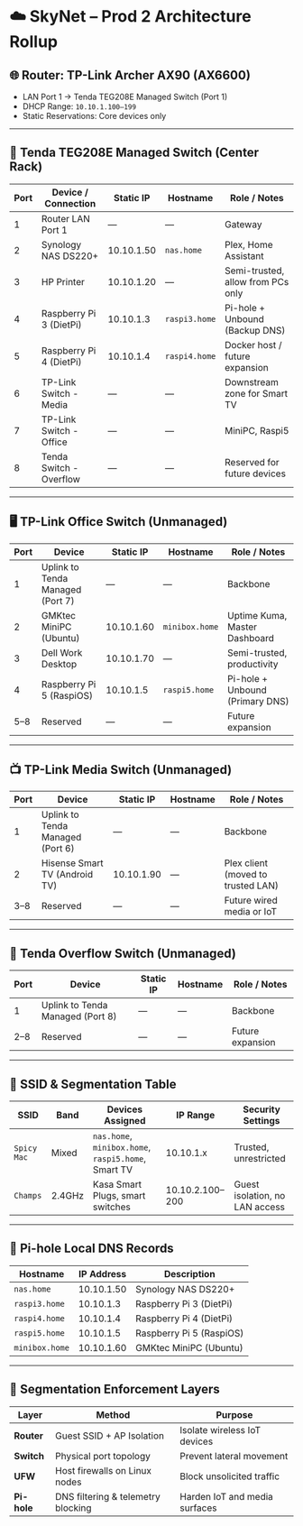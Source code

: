 # ☁️ SkyNet – Prod 2 Architecture Rollup


## 🌐 Router: TP-Link Archer AX90 (AX6600)
- LAN Port 1 → Tenda TEG208E Managed Switch (Port 1)
- DHCP Range: `10.10.1.100–199`
- Static Reservations: Core devices only

---

## 🧠 Tenda TEG208E Managed Switch (Center Rack)

| Port | Device / Connection                             | Static IP     | Hostname         | Role / Notes                        |
|------|--------------------------------------------------|---------------|------------------|-------------------------------------|
| 1    | Router LAN Port 1                                | —             | —                | Gateway                             |
| 2    | Synology NAS DS220+                              | 10.10.1.50    | `nas.home`       | Plex, Home Assistant                |
| 3    | HP Printer                                        | 10.10.1.20    | —                | Semi-trusted, allow from PCs only   |
| 4    | Raspberry Pi 3 (DietPi)                           | 10.10.1.3     | `raspi3.home`    | Pi-hole + Unbound (Backup DNS)      |
| 5    | Raspberry Pi 4 (DietPi)                           | 10.10.1.4     | `raspi4.home`    | Docker host / future expansion      |
| 6    | TP-Link Switch - Media                 | —             | —                | Downstream zone for Smart TV        |
| 7    | TP-Link Switch - Office                | —             | —                | MiniPC, Raspi5                      |
| 8    | Tenda Switch - Overflow                | —             | —                | Reserved for future devices         |

---

## 🖥️ TP-Link Office Switch (Unmanaged)

| Port | Device                          | Static IP     | Hostname         | Role / Notes                        |
|------|----------------------------------|---------------|------------------|-------------------------------------|
| 1    | Uplink to Tenda Managed (Port 7)| —             | —                | Backbone                            |
| 2    | GMKtec MiniPC (Ubuntu)          | 10.10.1.60    | `minibox.home`   | Uptime Kuma, Master Dashboard       |
| 3    | Dell Work Desktop               | 10.10.1.70    | —                | Semi-trusted, productivity          |
| 4    | Raspberry Pi 5 (RaspiOS)        | 10.10.1.5     | `raspi5.home`    | Pi-hole + Unbound (Primary DNS)     |
| 5–8  | Reserved                        | —             | —                | Future expansion                    |

---

## 📺 TP-Link Media Switch (Unmanaged)

| Port | Device                          | Static IP     | Hostname         | Role / Notes                        |
|------|----------------------------------|---------------|------------------|-------------------------------------|
| 1    | Uplink to Tenda Managed (Port 6)| —             | —                | Backbone                            |
| 2    | Hisense Smart TV (Android TV)   | 10.10.1.90    | —                | Plex client (moved to trusted LAN)  |
| 3–8  | Reserved                        | —             | —                | Future wired media or IoT           |

---

## 🔌 Tenda Overflow Switch (Unmanaged)

| Port | Device                          | Static IP     | Hostname         | Role / Notes                        |
|------|----------------------------------|---------------|------------------|-------------------------------------|
| 1    | Uplink to Tenda Managed (Port 8)| —             | —                | Backbone                            |
| 2–8  | Reserved                        | —             | —                | Future expansion                    |

---

## 📶 SSID & Segmentation Table

| SSID         | Band     | Devices Assigned                                | IP Range           | Security Settings               |
|--------------|----------|-------------------------------------------------|--------------------|---------------------------------|
| `Spicy Mac`  | Mixed    | `nas.home`, `minibox.home`, `raspi5.home`, Smart TV | 10.10.1.x           | Trusted, unrestricted           |
| `Champs`     | 2.4GHz   | Kasa Smart Plugs, smart switches                | 10.10.2.100–200     | Guest isolation, no LAN access |

---

## 🧭 Pi-hole Local DNS Records

| Hostname         | IP Address    | Description                          |
|------------------|---------------|--------------------------------------|
| `nas.home`       | 10.10.1.50    | Synology NAS DS220+                  |
| `raspi3.home`    | 10.10.1.3     | Raspberry Pi 3 (DietPi)              |
| `raspi4.home`    | 10.10.1.4     | Raspberry Pi 4 (DietPi)              |
| `raspi5.home`    | 10.10.1.5     | Raspberry Pi 5 (RaspiOS)             |
| `minibox.home`   | 10.10.1.60    | GMKtec MiniPC (Ubuntu)               |

---

## 🔐 Segmentation Enforcement Layers

| Layer         | Method                                | Purpose                          |
|---------------|----------------------------------------|----------------------------------|
| **Router**    | Guest SSID + AP Isolation              | Isolate wireless IoT devices     |
| **Switch**    | Physical port topology                 | Prevent lateral movement         |
| **UFW**       | Host firewalls on Linux nodes          | Block unsolicited traffic        |
| **Pi-hole**   | DNS filtering & telemetry blocking     | Harden IoT and media surfaces    |
